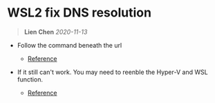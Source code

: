 # WSL2 fix DNS resolution
> **Lien Chen** *2020-11-13*

* Follow the command beneath the url
  * [Reference](https://gist.github.com/sivinnguyen/8bc0125b274250683a97e149cf270040)
  
* If it still can't work. You may need to reenble the Hyper-V and WSL function.
  * [Reference](https://github.com/microsoft/WSL/issues/5821)

